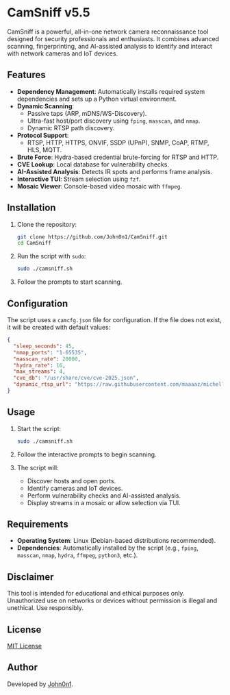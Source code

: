 # CamSniff v5.5

CamSniff is a powerful, all-in-one network camera reconnaissance tool designed for security professionals and enthusiasts. It combines advanced scanning, fingerprinting, and AI-assisted analysis to identify and interact with network cameras and IoT devices.

## Features

- **Dependency Management**: Automatically installs required system dependencies and sets up a Python virtual environment.
- **Dynamic Scanning**:
  - Passive taps (ARP, mDNS/WS-Discovery).
  - Ultra-fast host/port discovery using `fping`, `masscan`, and `nmap`.
  - Dynamic RTSP path discovery.
- **Protocol Support**:
  - RTSP, HTTP, HTTPS, ONVIF, SSDP (UPnP), SNMP, CoAP, RTMP, HLS, MQTT.
- **Brute Force**: Hydra-based credential brute-forcing for RTSP and HTTP.
- **CVE Lookup**: Local database for vulnerability checks.
- **AI-Assisted Analysis**: Detects IR spots and performs frame analysis.
- **Interactive TUI**: Stream selection using `fzf`.
- **Mosaic Viewer**: Console-based video mosaic with `ffmpeg`.

## Installation

1. Clone the repository:
   ```bash
   git clone https://github.com/John0n1/CamSniff.git
   cd CamSniff
   ```

2. Run the script with `sudo`:
   ```bash
   sudo ./camsniff.sh
   ```

3. Follow the prompts to start scanning.

## Configuration

The script uses a `camcfg.json` file for configuration. If the file does not exist, it will be created with default values:

```json
{
  "sleep_seconds": 45,
  "nmap_ports": "1-65535",
  "masscan_rate": 20000,
  "hydra_rate": 16,
  "max_streams": 4,
  "cve_db": "/usr/share/cve/cve-2025.json",
  "dynamic_rtsp_url": "https://raw.githubusercontent.com/maaaaz/michelle/master/rtsp.txt"
}
```


## Usage

1. Start the script:
   ```bash
   sudo ./camsniff.sh
   ```

2. Follow the interactive prompts to begin scanning.

3. The script will:
   - Discover hosts and open ports.
   - Identify cameras and IoT devices.
   - Perform vulnerability checks and AI-assisted analysis.
   - Display streams in a mosaic or allow selection via TUI.

## Requirements

- **Operating System**: Linux (Debian-based distributions recommended).
- **Dependencies**: Automatically installed by the script (e.g., `fping`, `masscan`, `nmap`, `hydra`, `ffmpeg`, `python3`, etc.).

## Disclaimer

This tool is intended for educational and ethical purposes only. Unauthorized use on networks or devices without permission is illegal and unethical. Use responsibly.

## License

[MIT License](https://opensource.org/licenses/MIT)

## Author

Developed by [John0n1](https://github.com/John0n1).
